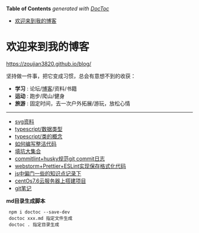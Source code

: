 <!-- START doctoc generated TOC please keep comment here to allow auto update -->
<!-- DON'T EDIT THIS SECTION, INSTEAD RE-RUN doctoc TO UPDATE -->
**Table of Contents**  *generated with [DocToc](https://github.com/thlorenz/doctoc)*

- [欢迎来到我的博客](#%E6%AC%A2%E8%BF%8E%E6%9D%A5%E5%88%B0%E6%88%91%E7%9A%84%E5%8D%9A%E5%AE%A2)

<!-- END doctoc generated TOC please keep comment here to allow auto update -->

# 欢迎来到我的博客

https://zoujian3820.github.io/blog/

坚持做一件事，把它变成习惯，总会有意想不到的收获：

- **学习** : 论坛/[博客](https://www.cnblogs.com/MrZouJian/)/资料/书籍
- **运动** : 跑步/爬山/健身
- **旅游** : 固定时间，去一次户外拓展/游玩，放松心情

-------------------

- [svg资料](svg/svg.md)
- [typescript/数据类型](typescript/数据类型.md)
- [typescript/类的概念](typescript/class.md)
- [如何编写整洁代码](note/daimazhenjie.md)
- [填坑大集合](note/tiankenjihe.md)
- [commitlint+husky规范git commit日志](note/pre-commit.md)
- [webstorm+Prettier+ESLint实现保存格式化代码](note/webstorm+Prettier+ESLint.md)
- [js中偏门一些的知识点记录下](note/pianMengZhiShiDian.md)
- [centOs7.6云服务器上搭建项目](note/linux/centOsDemo.md)
- [git笔记](note/git/README.md)

**md目录生成脚本**

```
 npm i doctoc --save-dev
 doctoc xxx.md 指定文件生成
 doctoc . 指定目录生成
```

